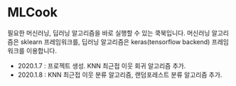 MLCook
======

필요한 머신러닝, 딥러닝 알고리즘을 바로 실행할 수 있는 쿡북입니다.
머신러닝 알고리즘은 sklearn 프레임워크를, 딥러닝 알고리즘은 keras(tensorflow backend) 프레임워크를 이용합니다.

* 2020.1.7 : 프로젝트 생성. KNN 최근접 이웃 회귀 알고리즘 추가.
* 2020.1.8 : KNN 최근접 이웃 분류 알고리즘, 랜덤포레스트 분류 알고리즘 추가.
